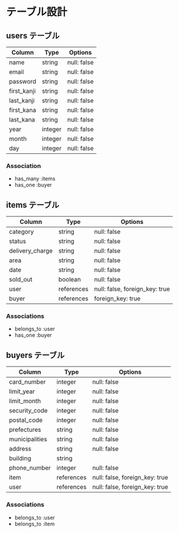# テーブル設計

## users テーブル

| Column      | Type    | Options     |
| ----------- | ------- | ----------- |
| name        | string  | null: false |
| email       | string  | null: false |
| password    | string  | null: false |
| first_kanji | string  | null: false |
| last_kanji  | string  | null: false |
| first_kana  | string  | null: false |
| last_kana   | string  | null: false |
| year        | integer | null: false |
| month       | integer | null: false |
| day         | integer | null: false |

### Association
- has_many :items
- has_one :buyer

## items テーブル
| Column          | Type       | Options
| --------------- | ---------- | ------------------------------ |
| category        | string     | null: false                    |
| status          | string     | null: false                    |
| delivery_charge | string     | null: false                    |
| area            | string     | null: false                    |
| date            | string     | null: false                    |
| sold_out        | boolean    | null: false                    |
| user            | references | null: false, foreign_key: true |
| buyer           | references | foreign_key: true              |

### Associations
- belongs_to :user
- has_one :buyer

## buyers テーブル
| Column         | Type       | Options                        |
| -------------- | ---------- | ------------------------------ |
| card_number    | integer    | null: false                    |
| limit_year     | integer    | null: false                    |
| limit_month    | integer    | null: false                    |
| security_code  | integer    | null: false                    |
| postal_code    | integer    | null: false                    |
| prefectures    | string     | null: false                    |
| municipalities | string     | null: false                    |
| address        | string     | null: false                    |
| building       | string     |                                |
| phone_number   | integer    | null: false                    |
| item           | references | null: false, foreign_key: true |
| user           | references | null: false, foreign_key: true |

### Associations
- belongs_to :user
- belongs_to :item